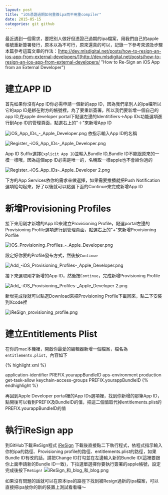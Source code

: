 ```yaml
---
layout: post
title: "iOS憑證過期如何重簽ipa而不用重compiler"
date: 2015-05-15
categories: git github
---
```


最近遇到一個需求，要把別人做好但憑證己過期的ipa檔案，用我們自己的apple帳號重新簽署發行，原本以為不可行，原來還真的可以，記錄一下參考來源及步驟
本篇參考這篇文章的作法：[http://dev.mlsdigital.net/posts/how-to-resign-an-ios-app-from-external-developers/](http://dev.mlsdigital.net/posts/how-to-resign-an-ios-app-from-external-developers/ "How to Re-Sign an iOS App from an External Developer")

# 建立APP ID
首先如果你沒有App ID你必需申請一個新的app ID，因為我們拿別人的ipa檔所以它的app ID是綁在對方的帳號裡，為了要重新簽署，所以我們要新增一個自己的app ID,在apple developer portal下點選左邊的Identitifiers->App IDs功能選項進行到App ID的管理頁面，點選右上的"＋"來新增App ID

![iOS_App_IDs_-_Apple_Developer.png](/images/eqlmGc3LTfmWY6UVZsYo_iOS_App_IDs_Apple_Developer.png)
依指示輸入App ID的名稱

![Register_-_iOS_App_IDs_-_Apple_Developer.png](/images/Ryrv5xyITGuZ0iwvldge_Register_iOS_App_IDs_Apple_Developer.png)

App ID Suffix選擇`Explicit App ID`並輸入Bundle ID,Bundle ID不能跟原來的一模一樣哦，因為這個app ID必需是唯一的，名稱取一樣apple也不會給你過的

![Register_-_iOS_App_IDs_-_Apple_Developer 2.png](/images/gZOb0XUZTu2iHwVq2WuU_Register_iOS_App_IDs_Apple_Developer%202.png)

下方的App Services依你的需求來做選擇，如果需要推播就把Push Notification選項給勾起來，好了以後就可以點選下面的Continue來完成新增App ID

# 新增Provisioning Profiles
接下來用剛才新增的App ID來建立Provisioning Profile，點選portal左邊的Provisioning Profile選項進行到管理頁面，點選右上的"+"來新增Provisioning Porfile

![iOS_Provisioning_Profiles_-_Apple_Developer.png](/images/AoC4X3QFQfKoG6Fqs9IE_iOS_Provisioning_Profiles_Apple_Developer.png)

設定好你要的Profile發布方式，然後按`Continue`

![Add_-_iOS_Provisioning_Profiles_-_Apple_Developer.png](/images/HS24DGjYST67tJQ8pi7m_Add_iOS_Provisioning_Profiles_Apple_Developer.png)

接下來選取剛才新增的App ID，然後按`Continue`，完成新增Provisioning Profile

![Add_-_iOS_Provisioning_Profiles_-_Apple_Developer 2.png](/images/yU45QjT5TOSdSJDTf9S6_Add_iOS_Provisioning_Profiles_Apple_Developer%202.png)

新增完成後就可以點選Download來把Provisioning Profile下載回來，點二下安裝到Xcode裡

![iReSign_provisioning_profile.png](/images/d4AQtPwOR26fJaNGXkCw_iReSign_provisioning_profile.png)

# 建立Entitlements Plist
在你的mac本機裡，開啟你最愛的編輯器新增一個檔案，檔名為`entitlements.plist`，內容如下

{% highlight xml %}
<?xml version="1.0" encoding="UTF-8"?>
<!DOCTYPE plist PUBLIC "-//Apple//DTD PLIST 1.0//EN" "http://www.apple.com/DTDs/PropertyList-1.0.dtd">
<plist version="1.0">
<dict>
    <key>application-identifier</key>
    <string>PREFIX.yourappBundleID</string>
    <key>aps-environment</key>
    <string>production</string>
    <key>get-task-allow</key>
    <false/>
    <key>keychain-access-groups</key>
    <array>
        <string>PREFIX.yourappBundleID</string>
    </array>
</dict>
</plist>
{% endhighlight %}

再回到Apple Developer portal裡的App IDs選項裡，找到你新增的那筆App ID，點開後可以看到PREFIX及BundleID的值，把這二個值取代掉entitlements.plist的PREFIX.yourappBundleID的值

# 執行iReSign app

 到GitHub下載iReSign程式
[iReSign](https://github.com/maciekish/iReSign "iReSign")
下載後直接點二下執行程式，依程式指示輸入你的ipa的路徑、Provisioning profile的路徑、entitlements.plist的路徑，如果Bundle ID有改的話，請把Change ID打勾並在左邊輸入新的Bundle ID(這裡要跟你上面申請新的Bundle ID一致)，下拉選單選擇你要執行簽署的apple帳號，設定完成後按下`ReSign!`
![iReSign_和_blog_和_blog.png](/images/lo0WSNbSUSyeTB69qUg5_iReSign_blog.png)

如果沒有問題的話就可以在原本ipa的路徑下找到被Resign過新的ipa檔案，可以直接把ipa放你的新的裝置上測試看看囉～
